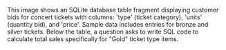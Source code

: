 This image shows an SQLite database table fragment displaying customer bids for concert tickets with columns: 'type' (ticket category), 'units' (quantity bid), and 'price'. Sample data includes entries for bronze and silver tickets. Below the table, a question asks to write SQL code to calculate total sales specifically for "Gold" ticket type items.